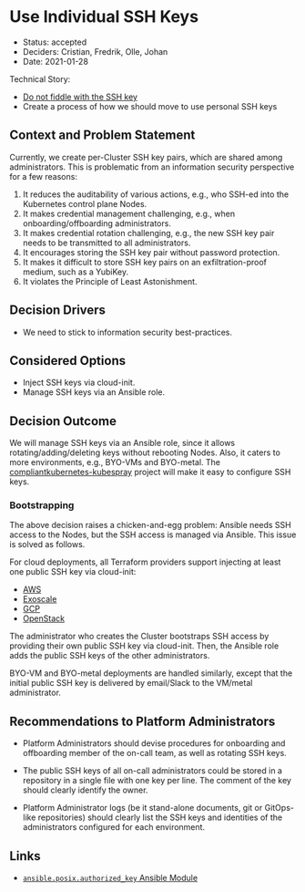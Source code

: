 # Use Individual SSH Keys

- Status: accepted
- Deciders: Cristian, Fredrik, Olle, Johan
- Date: 2021-01-28

Technical Story:

- [Do not fiddle with the SSH key](https://github.com/elastisys/compliantkubernetes-kubespray/issues/21)
- Create a process of how we should move to use personal SSH keys

## Context and Problem Statement

Currently, we create per-Cluster SSH key pairs, which are shared among administrators. This is problematic from an information security perspective for a few reasons:

1. It reduces the auditability of various actions, e.g., who SSH-ed into the Kubernetes control plane Nodes.
1. It makes credential management challenging, e.g., when onboarding/offboarding administrators.
1. It makes credential rotation challenging, e.g., the new SSH key pair needs to be transmitted to all administrators.
1. It encourages storing the SSH key pair without password protection.
1. It makes it difficult to store SSH key pairs on an exfiltration-proof medium, such as a YubiKey.
1. It violates the Principle of Least Astonishment.

## Decision Drivers

- We need to stick to information security best-practices.

## Considered Options

- Inject SSH keys via cloud-init.
- Manage SSH keys via an Ansible role.

## Decision Outcome

We will manage SSH keys via an Ansible role, since it allows rotating/adding/deleting keys without rebooting Nodes. Also, it caters to more environments, e.g., BYO-VMs and BYO-metal. The [compliantkubernetes-kubespray](https://github.com/elastisys/compliantkubernetes-kubespray) project will make it easy to configure SSH keys.

### Bootstrapping

The above decision raises a chicken-and-egg problem: Ansible needs SSH access to the Nodes, but the SSH access is managed via Ansible. This issue is solved as follows.

For cloud deployments, all Terraform providers support injecting at least one public SSH key via cloud-init:

- [AWS](https://github.com/kubernetes-sigs/kubespray/blob/release-2.15/contrib/terraform/aws/variables.tf#L9)
- [Exoscale](https://github.com/kubernetes-sigs/kubespray/blob/master/contrib/terraform/exoscale/variables.tf#L24)
- [GCP](https://github.com/kubernetes-sigs/kubespray/blob/release-2.15/contrib/terraform/gcp/variables.tf#L57)
- [OpenStack](https://github.com/kubernetes-sigs/kubespray/blob/release-2.15/contrib/terraform/openstack/variables.tf#L81)

The administrator who creates the Cluster bootstraps SSH access by providing their own public SSH key via cloud-init. Then, the Ansible role adds the public SSH keys of the other administrators.

BYO-VM and BYO-metal deployments are handled similarly, except that the initial public SSH key is delivered by email/Slack to the VM/metal administrator.

## Recommendations to Platform Administrators

- Platform Administrators should devise procedures for onboarding and offboarding member of the on-call team, as well as rotating SSH keys.

- The public SSH keys of all on-call administrators could be stored in a repository in a single file with one key per line.
  The comment of the key should clearly identify the owner.

- Platform Administrator logs (be it stand-alone documents, git or GitOps-like repositories) should clearly list the SSH keys and identities of the administrators configured for each environment.

## Links

- [`ansible.posix.authorized_key` Ansible Module](https://docs.ansible.com/ansible/latest/collections/ansible/posix/authorized_key_module.html)
